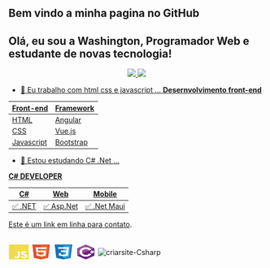 ## Bem vindo a minha pagina no GitHub

## Olá, eu sou a Washington, Programador Web e estudante de novas tecnologia!
<div align="center">
  <a href="https://github.com/criarsite">
  <img height="180em" src="https://github-readme-stats.vercel.app/api?username=criarsite&show_icons=true&theme=dracula&include_all_commits=true&count_private=true"/>
  <img height="180em" src="https://github-readme-stats.vercel.app/api/top-langs/?username=criarsite&layout=compact&langs_count=7&theme=dracula"/>
</div>
  
- 🔭 Eu trabalho com html css e javascript ...
**Desernvolvimento front-end**

| Front-end    | Framework       |
| ------------ | --------------- |
| HTML         | Angular         |
| CSS          | Vue.js          |
| Javascript   | Bootstrap       |

- 🌱 Estou estudando C# .Net ...

**C# DEVELOPER**

| C#            | Web          | Mobile        |
|:-------------:|:-----------: | :------------:|
| ✅ .NET       | ✅ Asp.Net  | ✅ .Net Maui  |

 

Este é um link em linha para [contato](https://www.linkedin.com/in/criarsite/./).

<div style="display: inline_block"><br>
  <img align="center" alt="criarsite" height="30" width="40" src="https://raw.githubusercontent.com/devicons/devicon/master/icons/javascript/javascript-plain.svg">
  <img align="center" alt="criarsite-HTML" height="30" width="40" src="https://raw.githubusercontent.com/devicons/devicon/master/icons/html5/html5-original.svg">
  <img align="center" alt="criarsite-CSS" height="30" width="40" src="https://raw.githubusercontent.com/devicons/devicon/master/icons/css3/css3-original.svg">
   <img align="center" alt="criarsite-Csharp" height="30" width="40" src="https://raw.githubusercontent.com/devicons/devicon/master/icons/csharp/csharp-original.svg">
    <img align="center" alt="criarsite-Csharp" height="30" width="40" src="https://avatars.githubusercontent.com/u/9141961">
 </div>
 
